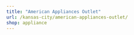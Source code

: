 ```yaml
---
title: "American Appliances Outlet"
url: /kansas-city/american-appliances-outlet/
shop: appliance
---
```

